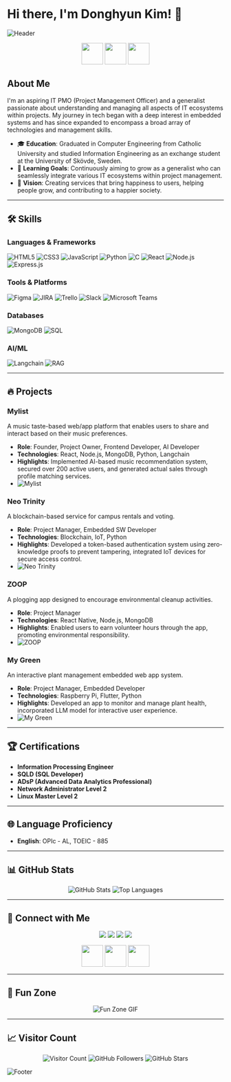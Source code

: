 # Hi there, I'm Donghyun Kim! 👋

![Header](https://user-images.githubusercontent.com/yourusername/yourheaderimage.png)

<p align="center">
  <img src="https://media.giphy.com/media/QHE5gWI0QjqF2/giphy.gif" width="50">
  <img src="https://media.giphy.com/media/3o7bu3XilJ5BOiSGic/giphy.gif" width="50">
  <img src="https://media.giphy.com/media/l0MYLONk4kLl5QySI/giphy.gif" width="50">
</p>

## About Me
I'm an aspiring IT PMO (Project Management Officer) and a generalist passionate about understanding and managing all aspects of IT ecosystems within projects. My journey in tech began with a deep interest in embedded systems and has since expanded to encompass a broad array of technologies and management skills.

- 🎓 **Education**: Graduated in Computer Engineering from Catholic University and studied Information Engineering as an exchange student at the University of Skövde, Sweden.
- 🌱 **Learning Goals**: Continuously aiming to grow as a generalist who can seamlessly integrate various IT ecosystems within project management.
- 💼 **Vision**: Creating services that bring happiness to users, helping people grow, and contributing to a happier society.

---

## 🛠 Skills

### Languages & Frameworks
![HTML5](https://img.shields.io/badge/HTML5-E34F26?style=flat-square&logo=html5&logoColor=white) ![CSS3](https://img.shields.io/badge/CSS3-1572B6?style=flat-square&logo=css3&logoColor=white) ![JavaScript](https://img.shields.io/badge/JavaScript-F7DF1E?style=flat-square&logo=javascript&logoColor=black) ![Python](https://img.shields.io/badge/Python-3776AB?style=flat-square&logo=python&logoColor=white) ![C](https://img.shields.io/badge/C-00599C?style=flat-square&logo=c&logoColor=white) ![React](https://img.shields.io/badge/React-20232A?style=flat-square&logo=react&logoColor=61DAFB) ![Node.js](https://img.shields.io/badge/Node.js-339933?style=flat-square&logo=nodedotjs&logoColor=white) ![Express.js](https://img.shields.io/badge/Express.js-000000?style=flat-square&logo=express&logoColor=white)

### Tools & Platforms
![Figma](https://img.shields.io/badge/Figma-F24E1E?style=flat-square&logo=figma&logoColor=white) ![JIRA](https://img.shields.io/badge/JIRA-0052CC?style=flat-square&logo=jira&logoColor=white) ![Trello](https://img.shields.io/badge/Trello-0079FF?style=flat-square&logo=trello&logoColor=white) ![Slack](https://img.shields.io/badge/Slack-4A154B?style=flat-square&logo=slack&logoColor=white) ![Microsoft Teams](https://img.shields.io/badge/Microsoft_Teams-6264A7?style=flat-square&logo=microsoft-teams&logoColor=white)

### Databases
![MongoDB](https://img.shields.io/badge/MongoDB-4EA94B?style=flat-square&logo=mongodb&logoColor=white) ![SQL](https://img.shields.io/badge/SQL-000000?style=flat-square&logo=sql&logoColor=white)

### AI/ML
![Langchain](https://img.shields.io/badge/Langchain-FF0000?style=flat-square&logo=python&logoColor=white) ![RAG](https://img.shields.io/badge/RAG-008080?style=flat-square&logo=python&logoColor=white)

---

## 🔥 Projects

### Mylist
A music taste-based web/app platform that enables users to share and interact based on their music preferences.
- **Role**: Founder, Project Owner, Frontend Developer, AI Developer
- **Technologies**: React, Node.js, MongoDB, Python, Langchain
- **Highlights**: Implemented AI-based music recommendation system, secured over 200 active users, and generated actual sales through profile matching services.
- ![Mylist](https://github-readme-stats.vercel.app/api/pin/?username=freecoderer&repo=mylist&theme=radical)

### Neo Trinity
A blockchain-based service for campus rentals and voting.
- **Role**: Project Manager, Embedded SW Developer
- **Technologies**: Blockchain, IoT, Python
- **Highlights**: Developed a token-based authentication system using zero-knowledge proofs to prevent tampering, integrated IoT devices for secure access control.
- ![Neo Trinity](https://github-readme-stats.vercel.app/api/pin/?username=freecoderer&repo=neotrinity&theme=radical)

### ZOOP
A plogging app designed to encourage environmental cleanup activities.
- **Role**: Project Manager
- **Technologies**: React Native, Node.js, MongoDB
- **Highlights**: Enabled users to earn volunteer hours through the app, promoting environmental responsibility.
- ![ZOOP](https://github-readme-stats.vercel.app/api/pin/?username=freecoderer&repo=zoop&theme=radical)

### My Green
An interactive plant management embedded web app system.
- **Role**: Project Manager, Embedded Developer
- **Technologies**: Raspberry Pi, Flutter, Python
- **Highlights**: Developed an app to monitor and manage plant health, incorporated LLM model for interactive user experience.
- ![My Green](https://github-readme-stats.vercel.app/api/pin/?username=freecoderer&repo=mygreen&theme=radical)

---

## 🏆 Certifications

- **Information Processing Engineer**
- **SQLD (SQL Developer)**
- **ADsP (Advanced Data Analytics Professional)**
- **Network Administrator Level 2**
- **Linux Master Level 2**

---

## 🌐 Language Proficiency

- **English**: OPIc - AL, TOEIC - 885

---

## 📊 GitHub Stats

<p align="center">
  <img src="https://github-readme-stats.vercel.app/api?username=freecoderer&show_icons=true&theme=radical" alt="GitHub Stats">
  <img src="https://github-readme-stats.vercel.app/api/top-langs/?username=freecoderer&layout=compact&theme=radical" alt="Top Languages">
</p>

---

## 🌟 Connect with Me

<p align="center">
  <a href="https://github.com/freecoderer"><img src="https://img.shields.io/badge/-freecoderer-181717?style=flat-square&logo=github&logoColor=white"/></a>
  <a href="https://www.linkedin.com/in/kdh1999dev"><img src="https://img.shields.io/badge/-Donghyun%20Kim-blue?style=flat-square&logo=Linkedin&logoColor=white"/></a>
  <a href="mailto:your-email@example.com"><img src="https://img.shields.io/badge/-Email-D14836?style=flat-square&logo=gmail&logoColor=white"/></a>
  <a href="https://twitter.com/yourusername"><img src="https://img.shields.io/badge/-Twitter-1DA1F2?style=flat-square&logo=twitter&logoColor=white"/></a>
</p>

<p align="center">
  <img src="https://media.giphy.com/media/26ufdipQqU2lhNA4g/giphy.gif" width="50">
  <img src="https://media.giphy.com/media/3oEjI6SIIHBdRxXI40/giphy.gif" width="50">
  <img src="https://media.giphy.com/media/l0HlTy9x8FZo0XO1i/giphy.gif" width="50">
</p>

---

## 🎨 Fun Zone

<p align="center">
  <img src="https://github.com/freecoderer/freecoderer/blob/main/fun-zone.gif" alt="Fun Zone GIF">
</p>

---

## 📈 Visitor Count

<p align="center">
  <img src="https://visitor-badge.glitch.me/badge?page_id=freecoderer.freecoderer" alt="Visitor Count">
  <img src="https://img.shields.io/github/followers/freecoderer?label=Follow&style=social" alt="GitHub Followers">
  <img src="https://img.shields.io/github/stars/freecoderer?style=social" alt="GitHub Stars">
</p>

![Footer](https://user-images.githubusercontent.com/yourusername/yourfooterimage.png)
